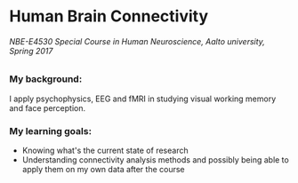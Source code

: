 # Human Brain Connectivity
###### NBE-E4530 Special Course in Human Neuroscience, Aalto university, Spring 2017

### My background:
I apply psychophysics, EEG and fMRI in studying visual working memory and face perception.

### My learning goals:
* Knowing what's the current state of research 
* Understanding connectivity analysis methods and possibly being able to apply them on my own data after the course



